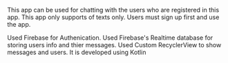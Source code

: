 This app can be used for chatting with the users who are registered in this app. This app only supports of texts only. Users must sign up first and use the app.

Used Firebase for Authenication. Used Firebase's Realtime database for storing users info and thier messages. Used Custom RecyclerView to show messages and users. It is developed using Kotlin
